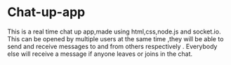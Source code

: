 # Chat-up-app

This is a real time chat up app,made using html,css,node.js and socket.io.
This can be opened by multiple users at the same time ,they will be able to send and receive messages to and from others respectively .
Everybody else will receive a message if anyone leaves or joins in the chat.  
